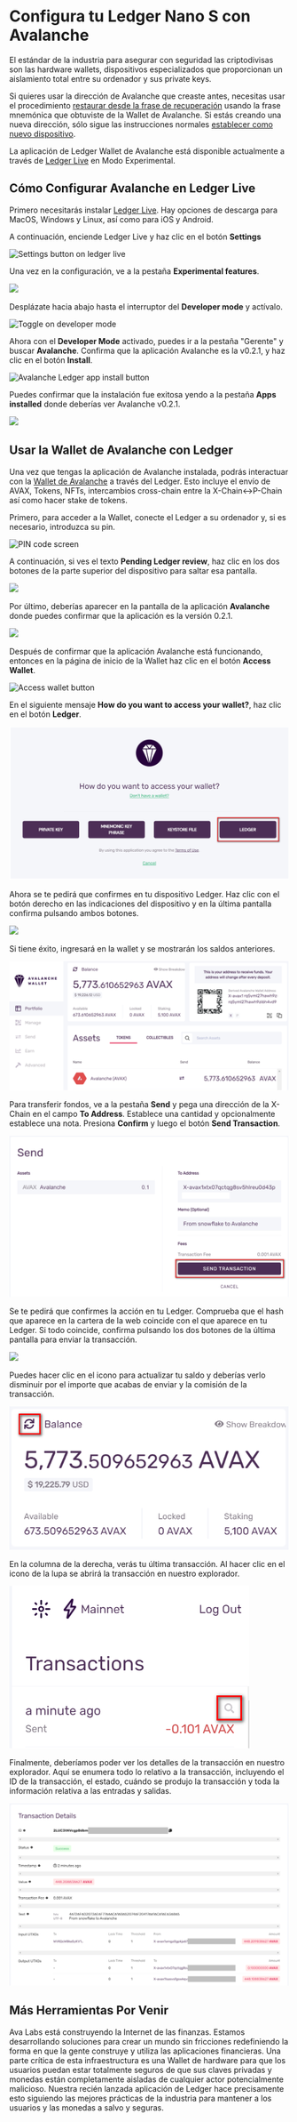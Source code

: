 # Configura tu Ledger Nano S con Avalanche

El estándar de la industria para asegurar con seguridad las criptodivisas son las hardware wallets, dispositivos especializados que proporcionan un aislamiento total entre su ordenador y sus private keys.

Si quieres usar la dirección de Avalanche que creaste antes, necesitas usar el procedimiento [restaurar desde la frase de recuperación](https://support.ledger.com/hc/en-us/articles/360005434914)  usando la frase mnemónica que obtuviste de la Wallet de Avalanche. Si estás creando una nueva dirección, sólo sigue las instrucciones normales [establecer como nuevo dispositivo](https://support.ledger.com/hc/en-us/articles/360000613793-Set-up-as-new-device).

La aplicación de Ledger Wallet de Avalanche está disponible actualmente a través de [Ledger Live](https://www.ledger.com/ledger-live) en Modo Experimental.

## Cómo Configurar Avalanche en Ledger Live <a id="1c80"></a>

Primero necesitarás instalar [Ledger Live](https://www.ledger.com/ledger-live). 
Hay opciones de descarga para MacOS, Windows y Linux, así como para iOS y Android.

A continuación, enciende Ledger Live y haz clic en el botón **Settings**

![Settings button on ledger live](https://miro.medium.com/max/3052/1*lMnVGJneUAqgRvZBIDv_rA.png)

Una vez en la configuración, ve a la pestaña **Experimental features**.

![](https://miro.medium.com/max/4072/1*HrSweaL-kelTl47QRt38iA.png)

Desplázate hacia abajo hasta el interruptor  del **Developer mode** y actívalo.

![Toggle on developer mode](https://miro.medium.com/max/2908/1*qdte7MSvSZdfqfCIUMNp2Q.png)

Ahora con el **Developer Mode** activado, puedes ir a la pestaña "Gerente" y buscar **Avalanche**. Confirma que la aplicación Avalanche es la v0.2.1, y haz clic en el botón **Install**.

![Avalanche Ledger app install button](https://miro.medium.com/max/4040/1*rGFrSBEfxRlIkc-k7hS2Vg.png)

Puedes confirmar que la instalación fue exitosa yendo a la pestaña **Apps installed** donde deberías ver Avalanche v0.2.1.

![](https://miro.medium.com/max/3020/1*qBSuxqY52-wxWfM-w1YR_w.png)

## Usar la Wallet de Avalanche con Ledger <a id="48a3"></a>

Una vez que tengas la aplicación de Avalanche instalada, podrás interactuar con la [Wallet de Avalanche](https://wallet.avax.network/) a través del Ledger. Esto incluye el envío de AVAX, Tokens, NFTs, intercambios cross-chain entre la X-Chain&lt;-&gt;P-Chain así como hacer stake de tokens.

Primero, para acceder a la Wallet, conecte el Ledger a su ordenador y, si es necesario, introduzca su pin.

![PIN code screen](https://miro.medium.com/max/1852/1*A_1VgMMLeJCYzNst6tdq9A.jpeg)

A continuación, si ves el texto **Pending Ledger review**, haz clic en los dos botones de la parte superior del dispositivo para saltar esa pantalla.

![](https://miro.medium.com/max/1820/1*OxLbAWq5hzjC6P1SmiCqmg.jpeg)

Por último, deberías aparecer en la pantalla de la aplicación **Avalanche** donde puedes confirmar que la aplicación es la versión 0.2.1.

![](https://miro.medium.com/max/1802/1*Qevjy6nhw5UM0ufvxIL_qg.jpeg)

Después de confirmar que la aplicación Avalanche está funcionando, entonces en la página de inicio de la Wallet haz clic en el botón **Access Wallet**.

![Access wallet button](https://miro.medium.com/max/2364/1*SC1uM5xFybz3lfPiKwOHUw.png)

En el siguiente mensaje **How do you want to access your wallet?**, haz clic en el botón **Ledger**.

![Ledger Access](../../../.gitbook/assets/ledger-access.png)

Ahora se te pedirá que confirmes en tu dispositivo Ledger. Haz clic con el botón derecho en las indicaciones del dispositivo y en la última pantalla confirma pulsando ambos botones.

![](https://miro.medium.com/max/3828/1*xpNt2ajcTdEivDr4xEedQQ.png)

Si tiene éxito, ingresará en la wallet y se mostrarán los saldos anteriores.

![Web Wallet Portfolio Tab](../../../.gitbook/assets/web-wallet-portfolio-tab.png)

Para transferir fondos, ve a la pestaña **Send** y pega una dirección de la X-Chain en el campo **To Address**. Establece una cantidad y opcionalmente establece una nota. Presiona **Confirm** y luego el botón **Send Transaction**.

![Send Transaction](../../../.gitbook/assets/send-transaction.png)

Se te pedirá que confirmes la acción en tu Ledger. Comprueba que el hash que aparece en la cartera de la web coincide con el que aparece en tu Ledger. Si todo coincide, confirma pulsando los dos botones de la última pantalla para enviar la transacción.

![](https://miro.medium.com/max/2932/1*XI8fzBRpDr0PXcuVQPHLvQ.png)

Puedes hacer clic en el icono para actualizar tu saldo y deberías verlo disminuir por el importe que acabas de enviar y la comisión de la transacción.

![Refresh wallet balance](../../../.gitbook/assets/refresh-wallet-balance.png)

En la columna de la derecha, verás tu última transacción. Al hacer clic en el icono de la lupa se abrirá la transacción en nuestro explorador.

![Magnifying Glass](../../../.gitbook/assets/magnifying-glass.png)

Finalmente, deberíamos poder ver los detalles de la transacción en nuestro explorador. Aquí se enumera todo lo relativo a la transacción, incluyendo el ID de la transacción, el estado, cuándo se produjo la transacción y toda la información relativa a las entradas y salidas.

![Transaction details](../../../.gitbook/assets/transaction-details.png)

## Más Herramientas Por Venir <a id="135b"></a>

Ava Labs está construyendo la Internet de las finanzas. Estamos desarrollando soluciones para crear un mundo sin fricciones redefiniendo la forma en que la gente construye y utiliza las aplicaciones financieras. Una parte crítica de esta infraestructura es una Wallet de hardware para que los usuarios puedan estar totalmente seguros de que sus claves privadas y monedas están completamente aisladas de cualquier actor potencialmente malicioso. Nuestra recién lanzada aplicación de Ledger hace precisamente esto siguiendo las mejores prácticas de la industria para mantener a los usuarios y las monedas a salvo y seguras.

<!--stackedit_data:
eyJoaXN0b3J5IjpbMjAzNTAxMjI4NSwxNjk0MTgyMjk2LC02NT
E4MzYzMTJdfQ==
-->